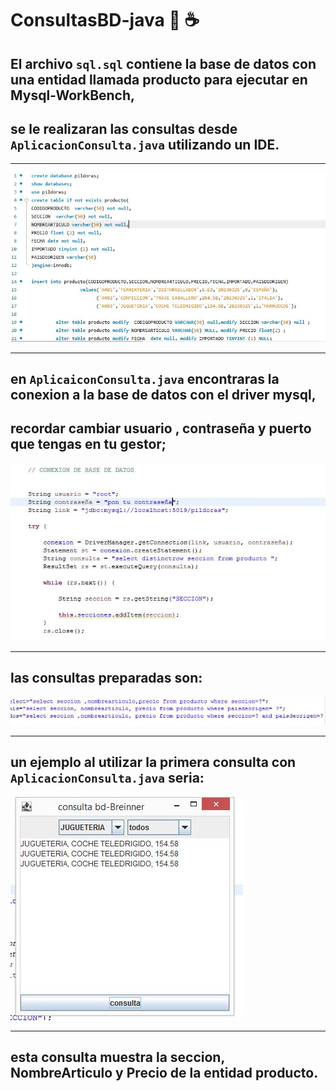 # **ConsultasBD-java** 🐬 ☕
## El archivo `sql.sql` contiene la base de datos con una entidad llamada producto para ejecutar en  Mysql-WorkBench,
## se le realizaran las consultas desde ` AplicacionConsulta.java ` utilizando un IDE. 

___

![imgen1](imgsql/img1.JPG)

___

## en ` AplicaiconConsulta.java ` encontraras la conexion a la base de datos con el driver mysql, 
## recordar cambiar usuario , contraseña y puerto que tengas en tu gestor;

![imgen1](imgjava/img1.JPG)

___

## las consultas  preparadas son: 

![imgen1](imgjava/img2.JPG)

___

## un ejemplo al utilizar  la primera consulta   con ` AplicacionConsulta.java ` seria: 

![imgen1](imgjava/img3.JPG)
___

## esta consulta muestra la seccion, NombreArticulo y Precio de la entidad producto.

